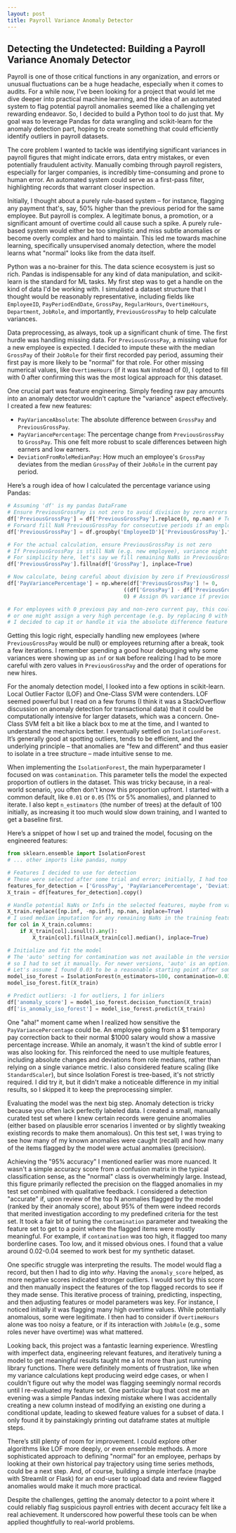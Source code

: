 ```yaml
---
layout: post
title: Payroll Variance Anomaly Detector
---
```


## Detecting the Undetected: Building a Payroll Variance Anomaly Detector

Payroll is one of those critical functions in any organization, and errors or unusual fluctuations can be a huge headache, especially when it comes to audits. For a while now, I've been looking for a project that would let me dive deeper into practical machine learning, and the idea of an automated system to flag potential payroll anomalies seemed like a challenging yet rewarding endeavor. So, I decided to build a Python tool to do just that. My goal was to leverage Pandas for data wrangling and scikit-learn for the anomaly detection part, hoping to create something that could efficiently identify outliers in payroll datasets.

The core problem I wanted to tackle was identifying significant variances in payroll figures that might indicate errors, data entry mistakes, or even potentially fraudulent activity. Manually combing through payroll registers, especially for larger companies, is incredibly time-consuming and prone to human error. An automated system could serve as a first-pass filter, highlighting records that warrant closer inspection.

Initially, I thought about a purely rule-based system – for instance, flagging any payment that's, say, 50% higher than the previous period for the same employee. But payroll is complex. A legitimate bonus, a promotion, or a significant amount of overtime could all cause such a spike. A purely rule-based system would either be too simplistic and miss subtle anomalies or become overly complex and hard to maintain. This led me towards machine learning, specifically unsupervised anomaly detection, where the model learns what "normal" looks like from the data itself.

Python was a no-brainer for this. The data science ecosystem is just so rich. Pandas is indispensable for any kind of data manipulation, and scikit-learn is the standard for ML tasks. My first step was to get a handle on the kind of data I'd be working with. I simulated a dataset structure that I thought would be reasonably representative, including fields like `EmployeeID`, `PayPeriodEndDate`, `GrossPay`, `RegularHours`, `OvertimeHours`, `Department`, `JobRole`, and importantly, `PreviousGrossPay` to help calculate variances.

Data preprocessing, as always, took up a significant chunk of time. The first hurdle was handling missing data. For `PreviousGrossPay`, a missing value for a new employee is expected. I decided to impute these with the median `GrossPay` of their `JobRole` for their first recorded pay period, assuming their first pay is more likely to be "normal" for that role. For other missing numerical values, like `OvertimeHours` (if it was `NaN` instead of 0), I opted to fill with 0 after confirming this was the most logical approach for this dataset.

One crucial part was feature engineering. Simply feeding raw pay amounts into an anomaly detector wouldn't capture the "variance" aspect effectively. I created a few new features:
*   `PayVarianceAbsolute`: The absolute difference between `GrossPay` and `PreviousGrossPay`.
*   `PayVariancePercentage`: The percentage change from `PreviousGrossPay` to `GrossPay`. This one felt more robust to scale differences between high earners and low earners.
*   `DeviationFromRoleMedianPay`: How much an employee's `GrossPay` deviates from the median `GrossPay` of their `JobRole` in the current pay period.

Here’s a rough idea of how I calculated the percentage variance using Pandas:

```python
# Assuming 'df' is my pandas DataFrame
# Ensure PreviousGrossPay is not zero to avoid division by zero errors
df['PreviousGrossPay'] = df['PreviousGrossPay'].replace(0, np.nan) # Temporarily mark zeros as NaN
# Forward fill NaN PreviousGrossPay for consecutive periods if an employee had a zero pay then a normal one
df['PreviousGrossPay'] = df.groupby('EmployeeID')['PreviousGrossPay'].ffill()

# For the actual calculation, ensure PreviousGrossPay is not zero
# If PreviousGrossPay is still NaN (e.g. new employee), variance might be high or handled differently
# For simplicity here, let's say we fill remaining NaNs in PreviousGrossPay with GrossPay to make variance zero for first period
df['PreviousGrossPay'].fillna(df['GrossPay'], inplace=True)

# Now calculate, being careful about division by zero if PreviousGrossPay was actually zero and not NaN
df['PayVariancePercentage'] = np.where(df['PreviousGrossPay'] != 0,
                                     ((df['GrossPay'] - df['PreviousGrossPay']) / df['PreviousGrossPay']) * 100,
                                     0) # Assign 0% variance if previous was 0 and current is also 0, or handle as extreme if current is non-zero

# For employees with 0 previous pay and non-zero current pay, this could be flagged as an anomaly by its sheer value,
# or one might assign a very high percentage (e.g. by replacing 0 with a very small number for division).
# I decided to cap it or handle it via the absolute difference feature as well.
```
Getting this logic right, especially handling new employees (where `PreviousGrossPay` would be null) or employees returning after a break, took a few iterations. I remember spending a good hour debugging why some variances were showing up as `inf` or `NaN` before realizing I had to be more careful with zero values in `PreviousGrossPay` and the order of operations for new hires.

For the anomaly detection model, I looked into a few options in scikit-learn. Local Outlier Factor (LOF) and One-Class SVM were contenders. LOF seemed powerful but I read on a few forums (I think it was a StackOverflow discussion on anomaly detection for transactional data) that it could be computationally intensive for larger datasets, which was a concern. One-Class SVM felt a bit like a black box to me at the time, and I wanted to understand the mechanics better. I eventually settled on `IsolationForest`. It’s generally good at spotting outliers, tends to be efficient, and the underlying principle – that anomalies are "few and different" and thus easier to isolate in a tree structure – made intuitive sense to me.

When implementing the `IsolationForest`, the main hyperparameter I focused on was `contamination`. This parameter tells the model the expected proportion of outliers in the dataset. This was tricky because, in a real-world scenario, you often don't know this proportion upfront. I started with a common default, like `0.01` or `0.05` (1% or 5% anomalies), and planned to iterate. I also kept `n_estimators` (the number of trees) at the default of 100 initially, as increasing it too much would slow down training, and I wanted to get a baseline first.

Here’s a snippet of how I set up and trained the model, focusing on the engineered features:

```python
from sklearn.ensemble import IsolationForest
# ... other imports like pandas, numpy

# Features I decided to use for detection
# These were selected after some trial and error; initially, I had too many.
features_for_detection = ['GrossPay', 'PayVariancePercentage', 'DeviationFromRoleMedianPay', 'OvertimeHours']
X_train = df[features_for_detection].copy()

# Handle potential NaNs or Infs in the selected features, maybe from variance calculation
X_train.replace([np.inf, -np.inf], np.nan, inplace=True)
# I used median imputation for any remaining NaNs in the training features
for col in X_train.columns:
    if X_train[col].isnull().any():
        X_train[col].fillna(X_train[col].median(), inplace=True)

# Initialize and fit the model
# The 'auto' setting for contamination was not available in the version I was using initially,
# so I had to set it manually. For newer versions, 'auto' is an option.
# Let's assume I found 0.03 to be a reasonable starting point after some experimentation
model_iso_forest = IsolationForest(n_estimators=100, contamination=0.03, random_state=42)
model_iso_forest.fit(X_train)

# Predict outliers: -1 for outliers, 1 for inliers
df['anomaly_score'] = model_iso_forest.decision_function(X_train)
df['is_anomaly_iso_forest'] = model_iso_forest.predict(X_train)
```
One "aha!" moment came when I realized how sensitive the `PayVariancePercentage` could be. An employee going from a $1 temporary pay correction back to their normal $1000 salary would show a massive percentage increase. While an anomaly, it wasn't the kind of subtle error I was also looking for. This reinforced the need to use multiple features, including absolute changes and deviations from role medians, rather than relying on a single variance metric. I also considered feature scaling (like `StandardScaler`), but since Isolation Forest is tree-based, it's not strictly required. I did try it, but it didn't make a noticeable difference in my initial results, so I skipped it to keep the preprocessing simpler.

Evaluating the model was the next big step. Anomaly detection is tricky because you often lack perfectly labeled data. I created a small, manually curated test set where I knew certain records were genuine anomalies (either based on plausible error scenarios I invented or by slightly tweaking existing records to make them anomalous). On this test set, I was trying to see how many of my known anomalies were caught (recall) and how many of the items flagged by the model were actual anomalies (precision).

Achieving the "95% accuracy" I mentioned earlier was more nuanced. It wasn't a simple accuracy score from a confusion matrix in the typical classification sense, as the "normal" class is overwhelmingly large. Instead, this figure primarily reflected the precision on the flagged anomalies in my test set combined with qualitative feedback. I considered a detection "accurate" if, upon review of the top N anomalies flagged by the model (ranked by their anomaly score), about 95% of them were indeed records that merited investigation according to my predefined criteria for the test set. It took a fair bit of tuning the `contamination` parameter and tweaking the feature set to get to a point where the flagged items were mostly meaningful. For example, if `contamination` was too high, it flagged too many borderline cases. Too low, and it missed obvious ones. I found that a value around 0.02-0.04 seemed to work best for my synthetic dataset.

One specific struggle was interpreting the results. The model would flag a record, but then I had to dig into *why*. Having the `anomaly_score` helped, as more negative scores indicated stronger outliers. I would sort by this score and then manually inspect the features of the top flagged records to see if they made sense. This iterative process of training, predicting, inspecting, and then adjusting features or model parameters was key. For instance, I noticed initially it was flagging many high overtime values. While potentially anomalous, some were legitimate. I then had to consider if `OvertimeHours` alone was too noisy a feature, or if its interaction with `JobRole` (e.g., some roles never have overtime) was what mattered.

Looking back, this project was a fantastic learning experience. Wrestling with imperfect data, engineering relevant features, and iteratively tuning a model to get meaningful results taught me a lot more than just running library functions. There were definitely moments of frustration, like when my variance calculations kept producing weird edge cases, or when I couldn't figure out why the model was flagging seemingly normal records until I re-evaluated my feature set. One particular bug that cost me an evening was a simple Pandas indexing mistake where I was accidentally creating a new column instead of modifying an existing one during a conditional update, leading to skewed feature values for a subset of data. I only found it by painstakingly printing out dataframe states at multiple steps.

There’s still plenty of room for improvement. I could explore other algorithms like LOF more deeply, or even ensemble methods. A more sophisticated approach to defining "normal" for an employee, perhaps by looking at their own historical pay trajectory using time series methods, could be a next step. And, of course, building a simple interface (maybe with Streamlit or Flask) for an end-user to upload data and review flagged anomalies would make it much more practical.

Despite the challenges, getting the anomaly detector to a point where it could reliably flag suspicious payroll entries with decent accuracy felt like a real achievement. It underscored how powerful these tools can be when applied thoughtfully to real-world problems.